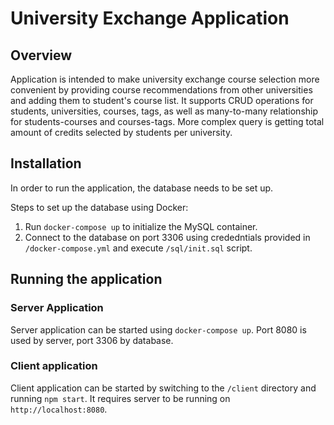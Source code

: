 # University Exchange Application

## Overview
Application is intended to make university exchange course selection more convenient by providing course recommendations from other universities and adding them to student's course list.
It supports CRUD operations for students, universities, courses, tags, as well as many-to-many relationship for students-courses and courses-tags.
More complex query is getting total amount of credits selected by students per university.

## Installation
In order to run the application, the database needs to be set up.

Steps to set up the database using Docker:
1. Run `docker-compose up` to initialize the MySQL container.
2. Connect to the database on port 3306 using crededntials provided in `/docker-compose.yml` and execute `/sql/init.sql` script.

## Running the application

### Server Application
Server application can be started using `docker-compose up`. Port 8080 is used by server, port 3306 by database.

### Client application
Client application can be started by switching to the `/client` directory and running `npm start`. 
It requires server to be running on `http://localhost:8080`.
